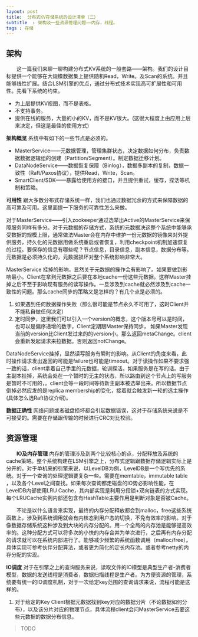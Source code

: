 ```yaml
---
layout: post
title:  分布式KV存储系统的设计清单（二）
subtitle  : 架构及一些资源管理问题——内存，线程。
tags : 存储
---
```


## 架构

&emsp;&emsp;这一篇我们来聊一聊构建分布式KV系统的一般套路——架构。我们的设计目标提供一个能够在大规模数据集上提供随机Read，Write。及Scan的系统。并且能够线性扩展。结合LSM引擎的优点，通过分布式技术实现高可扩展性和可用性。先看下系统的约束。

* 为上层提供KV视图，而不是表格。
* 不支持事务。
* 提供在线的服务，大量的小的KV，而不是KV很大。(这很大程度上由应用上层来决定，但这是最佳的使用方式)

**架构概览** 系统中有如下的一些节点是必须的。

*  MasterService——元数据管理，管理集群状态，决定数据如何分布，负责数据数据逻辑组的创建（Partition/Segment）。制定数据迁移计划。
*  DataNodeService——数据恢复保障（Binlog），数据多副本的复制，数据一致性（Raft/Paxos协议），提供Read，Write，Scan。
*  SmartClient/SDK——暴露给使用方的接口，并且提供重试，缓存，探活等机制和策略。

**可用性** 跟大多数分布式存储系统一样，我们也通过数据冗余的方式来保障数据的高可靠及可用。这里面提一下服务的可靠性怎么来做。

对于MasterService——引入zookeeper通过选举出Active的MasterService来保障服务同样有多分。对于元数据的存储方式，系统的元数据决这整个系统中能够承受数据的规模上限，通常做法Master会在内存中维护一份元数据的镜像来对外提供服务，持久化的元数据用做系统重启或者恢复，利用checkpoint机制加速恢复的过程。要保存的信息有哪些呢？节点信息，目录信息，副本信息，数据分布等。元数据是必须持久化的，元数据损坏对整个系统影响非常大。

MasterService 挂掉的影响，显然关于元数据的操作会有影响了。如果要做到影响最小。Client在拿到元数据之后要在本地cache一份这些元数据。这样Master挂掉之后不至于影响现有服务的读写操作。一旦涉及到cache就必然涉及到cache一致性的问题。那么cache同步的策略又是怎样的？有几个点是必须的。
1.  如果遇到任何数据操作失败（那么很可能是节点永久不可用了，这时Client并不能私自做任何决定）
2.  定时同步，这里我们可以引入一个version的概念，这个版本号可以是时间，也可以是偏序递增的数字，Client定期跟Master保持同步，
    如果Master发现当前的version比Client发过来的的version小。那么返回metaChange。client会重新发起请求来拉数据。否则返回notChange。

DataNodeService挂掉，显然读写服务有瞬时的影响。从Client的角度来看，此时操作请求发出返回的可能是failure也可能是timeout。对于读操作如果不要求强一致的话，client拿着自己手里的元数据，轮训探活。如果服务是在写的话。由于主副本挂掉，系统会处在一个暂时的无主的状态，所以路由到这个节点上的写服务是暂时不可用的，。client会等一段时间等待新主副本被选举出来。所以数据节点倒掉必然应发的是replica membership的变化，接着就会触发新一轮的选主操作(具体怎么选Raft协议介绍)。

**数据正确性** 网络问题或者磁盘损坏都会引起数据错误，这对于存储系统来说是不可接受的。需要在存储跟传输的时候进行CRC对比校验。

## 资源管理

&emsp;&emsp;**IO及内存管理** 内存的管理涉及到两个比较核心的点，分配释放及系统的cache策略。整个系统构建在LSM引擎之上，分布式逻辑跟数据存储逻辑实际上是分开的。对于单机来的引擎来说，以LevelDB为例，LevelDB是一个写优先的系统。对于一个查询的处理逻辑要复杂一些。需要在memtable，immutable table ，以及各个Level之间查找。如果每次查询都走磁盘的IO势必影响性能，在LevelDB内部使用LRU Cache，其内部实现是利用分段锁+双向链表的方式实现。每个LRUCache实例内部还包含有HashTable主要作用是判断对象是否被Cache。

&emsp;&emsp;不论是以什么语言来实现，最终的内存分配释放都会到malloc，free这些系统函数上，涉及到系统调用就会有内核态到用户态的切换，不免有效率的影响。对于像数据存储系统这种涉及到大块的内存分配的。用一个全局的内存池是能够提高效率的。这种分配方式可以将多次的小快的内存合并为单次进行，之后再有内存分配的请求就可以在系统内部进行了。能够减少频繁的系统函数调用（malloc/free）。具体实现可参考伙伴分配算法，或者更为简化的定长内存池。或者参考netty的内存分配的实现。

**IO调度** 对于在引擎之上的查询服务来说，读取文件的IO模型是典型生产者-消费者模型，数据的发送线程是消费者，数据扫描线程是生产者。为方便资源的管理，系统要有统一的IO调度机制，对于一次给定key范围的查询请求来说，流程可能是这样的。

1. 对于给定的Key Client根据元数据找到key对应的数据分片（不论数据如何分布），以及该分片对应的物理节点，具体流程client会问MasterService去要这些元数据的数据分布信息。

>  TODO
